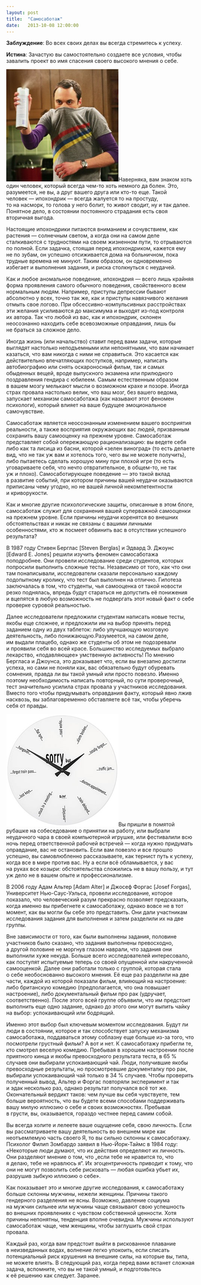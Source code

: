 ```yaml
---
layout: post
title:  "Самосаботаж"
date:   2013-10-08 12:00:00
---
```

<p><strong>Заблуждение</strong>: Во всех своих делах вы всегда стремитесь к успеху.</p>
<p><strong>Истина</strong>: Зачастую вы самостоятельно создаете все условия, чтобы завалить проект во имя спасения своего высокого мнения о себе.</p>
<p><a href="/img/self-handicapping/hypochondriac-roomie-spray.jpg"><img height="300" width="300" src="/img/self-handicapping/hypochondriac-roomie-spray-300x300.jpg" alt="hypochondriac-roomie-spray" class="alignleft size-medium wp-image-963" /></a>Наверняка, вам знаком хоть один человек, который всегда чем-то хоть немного да болен. Это, разумеется, не вы, а друг вашего друга или кто-то еще. Такой человек — ипохондрик — всегда жалуется то на простуду, то на насморк, то голова у него болит, то живот сводит, ну и так далее. Понятное дело, в состоянии постоянного страдания есть своя вторичная выгода.</p>
<p>Настоящие ипохондрики питаются вниманием и сочувствием, как растения — солнечным светом, а когда они на самом деле сталкиваются с трудностями на своем жизненном пути, то отрываются по полной. Если задачка, стоящая перед ипохондриком, кажется ему не по зубам, он успешно отсиживается дома на больничном, пока трудные времена не минуют. Таким образом, он одновременно избегает и выполнения задания, и риска столкнуться с неудачей.</p>
<p>Как и любое аномальное поведение, ипохондрия — всего лишь крайняя форма проявления самого обычного поведения, свойственного всем нормальным людям. Например, приступы депрессии бывают абсолютно у всех, точно так же, как и приступы навязчивого желания отмыть свое логово. При обсессивно-компульсивных расстройствах эти желания усиливаются до максимума и выходят из-под контроля их автора. Так что любой из вас, как и ипохондрик, склонен неосознанно находить себе всевозможные оправдания, лишь бы не браться за сложное дело.</p>
<p><span id="more-961"></span>Иногда жизнь (или начальство) ставит перед вами задачи, которые выглядят настолько неподъемными или непонятными, что вам начинает казаться, что вам никогда с ними не справиться. Это касается как действительно впечатляющих поступков, например, написать автобиографию или снять оскароносный фильм, так и самых обыденных вещей, вроде выпускного экзамена или прилюдного поздравления гендира с юбилеем. Самым естественным образом в вашем мозгу мелькают мысли о возможном крахе и позоре. Иногда страх провала настолько велик, что ваш мозг, без вашего ведома, запускает механизм самосаботажа (как называют этот феномен психологи), который влияет на ваше будущее эмоциональное самочувствие.</p>
<p>Самосаботаж является неосознанным изменением вашего восприятия реальности, а также восприятия окружающих вас людей, призванным сохранить вашу самооценку на прежнем уровне. Самосаботаж представляет собой опережающую рационализацию: вы ведете себя либо как та лисица из басни, которой «зелен виноград» (то есть делаете вид, что не так уж вам и хотелось того, чего вы не можете получить), либо пытаетесь сделать хорошую мину при плохой игре (то есть уговариваете себя, что нечто отвратительное, в общем-то, не так уж и плохо). Самосаботирующее поведение — это такой вклад в развитие событий, при котором причины вашей неудачи оказываются приписаны чему угодно, но не вашей личной некомпетентности и криворукости.</p>
<p>Как и многие другие психологические защиты, описанные в этом блоге, самосаботаж служит для сохранения вашей суперважной самооценки на прежнем уровне. Если причины неудачи коренятся во внешних обстоятельствах и никак не связаны с вашими личными особенностями, кто ж посмеет обвинить вас в отсутствии успешного результата?</p>
<p>В 1987 году Стивен Берглас [Steven Berglas] и Эдвард Э. Джоунс [Edward E. Jones] решили изучить феномен самосаботажа поподробнее. Они провели исследование среди студентов, которых попросили выполнить сложные тесты. Независимо от того, как что они там понаписывали, исследователи сказали персонально каждому подопытному кролику, что тест был выполнен на отлично. Гипотеза заключалась в том, что студенты, чья самооценка от такой новости резко поднялась, впредь будут стараться не допустить её понижения и вцепятся в любую возможность не подвергать этот новый факт о себе проверке суровой реальностью.</p>
<p>Далее исследователи предложили студентам написать новые тесты, якобы еще сложнее, и предложили им на выбор принять перед заданием одну из двух таблеток: либо улучшающую мозговую деятельность, либо понижающую.Разумеется, на самом деле, им выдали плацебо, однако же студенты об этом не подозревали и проявили себя во всей красе. Большинство исследуемых выбрало лекарство, «подавляющее» умственную активность! По мнению Бергласа и Джоунса, это доказывает что, если вы внезапно достигли успеха, но сами не поняли как, вас обязательно будут обуревать сомнения, правда ли вы такой умный или просто повезло. Именно поэтому необходимость написать повторный, по сути проверочный, тест значительно усилила страх провала у участников исследования. Вместо того чтобы придумывать оправдания факту, который явно лжив насквозь, вы заблаговременно обставляете всё так, чтобы уберечь себя от правды.</p>
<p><a href="/img/self-handicapping/sorry-excuses1.jpg"><img height="300" width="300" src="/img/self-handicapping/sorry-excuses1.jpg" alt="sorry-excuses1" class="alignright size-full wp-image-966" /></a>Вы пришли в помятой рубашке на собеседование о принятии на работу, или выбрали неудачного чара в своей компьютерной игрушке, или фестивалили всю ночь перед ответственной рабочей встречей — когда нужно придумать оправдание, вас не остановить. Если вам повезло и все прошло успешно, вы самовлюбленно рассказываете, как тернист путь к успеху, когда все в мире против вас. Ну а если всё обламывается, у вас на руках все козыри: обстоятельства сложились не в вашу пользу, и тут уж дело не в вашем опыте и профессионализме.</p>
<p>В 2006 году Адам Альтер [Adam Alter] и Джосеф Форгас [Josef Forgas], Университет Нью-Саус-Уэльса, провели исследование, которое показало, что человеческий разум прекрасно позволяет предсказать, когда именно вы прибегнете к самосаботажу, однако вовсе не в тот момент, как вы могли бы себе это представить. Они дали участникам исследования задания для выполнения и затем разделили их на две группы.</p>
<p>Вне зависимости от того, как были выполнены задания, половине участников было сказано, что задания выполнены превосходно, а другой половине не моргнув глазом наврали, что задания они выполнили хуже некуда. Больше всего исследователей интересовало, как поступят испытуемые теперь со своей опущенной или накрученной самооценкой. Далее они работали только с группой, которая стала о себе необоснованно высокого мнения. Её еще раз разделили на две части, каждой из которой показали фильм, влияющий на настроение: либо британскую комедию (предполагается, что она повышает настроение), либо документальный фильм про рак (удручает, соответственно). После этого всей группе объявили, что им предстоит выполнить еще одно задание, однако до этого они могут выпить чайку на выбор: успокаивающий или бодрящий.</p>
<p>Именно этот выбор был ключевым моментом исследования. Будут ли люди в состоянии, которое и так способствует запуску механизма самосаботажа, поддаваться этому соблазну еще больше из-за того, что посмотрели грустный фильм? А вот и нет. К самосаботажу прибегли те, кто смотрел веселую комедию. Пребывая в хорошем настроении после приятного кинца и якобы превосходного результата теста, в 65 % случаев они выбирали успокаивающий чай. Люди, получившие якобы превосходные результаты, но просмотревшие документалку про рак, выбирали успокаивающий чай только в 34 % случаев. Чтобы проверить полученный вывод, Альтер и Форгас повторяли эксперимент и так и эдак несколько раз, однако результат получался всё тот же. Окончательный вердикт таков: чем лучше вы себя чувствуете, тем больше вероятность, что вы будете всеми способами поддерживать вашу милую иллюзию о себе и своих возможностях. Пребывая в грусти, вы, оказывается, гораздо честнее перед самим собой.</p>
<p>Вы всегда холите и лелеете ваше ощущение себя, свою личность. Если вы рассматриваете вашу деятельность во внешнем мире как неотъемлемую часть своего Я, то вы сильно склонны к самосаботажу. Психолог Филип Зомбардо заявил в Нью-Йорк-Таймс в 1984 году: «Некоторые люди думают, что их действия определяют их личность. Они разделяют мнение о том, что „если тебе не нравится то, что я делаю, тебе не нравлюсь я“. Их эгоцентричность приводит к тому, что они не могут позволить себе рисковать — любая ошибка убьет их, разрушив зыбкую иллюзию о себе».</p>
<p>Как показывает это и многие другие исследования, к самосаботажу больше склонны мужчины, нежели женщины. Причины такого гендерного разделения не ясны. Возможно, давление социума на мужчин сильнее или мужчины чаще связывают свою успешность во внешних проявлениях с чувством собственной ценности. Хотя причины непонятны, тенденция вполне очевидна. Мужчины используют самосаботаж чаще, чем женщины, чтобы заглушить свой страх провала.</p>
<p>Каждый раз, когда вам предстоит выйти в рискованное плавание в неизведанных водах, волнение легко упокоить, если списать потенциальный риск крушения на внешние силы, на которые вы, типа, не можете влиять. В следующий раз, когда перед вами встанет сложная задача, вспомните, что вы не такой умный, и подготовьтесь к её решению как следует. Заранее.</p>
